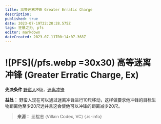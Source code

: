 ```yaml
---
title: 高等迷离冲锋 Greater Erratic Charge
description: 
published: true
date: 2023-07-19T22:20:28.575Z
tags: 狂暴之力, pfs
editor: markdown
dateCreated: 2023-07-11T00:14:07.368Z
---
```


# ![PFS](/pfs.webp =30x30) 高等迷离冲锋 (Greater Erratic Charge, Ex)

**先决条件** [野蛮人](/野蛮人)8级，[迷离冲锋](/狂暴之力/迷离冲锋)

**益处：** 野蛮人现在可以通过迷离冲锋进行10尺移动，这样做要求他冲锋的目标生物距离他至少20尺远并且这会使他可以冲锋的距离减少20尺。

> **来源：** 恶棍志 (Villain Codex, VC)
{.is-info}
